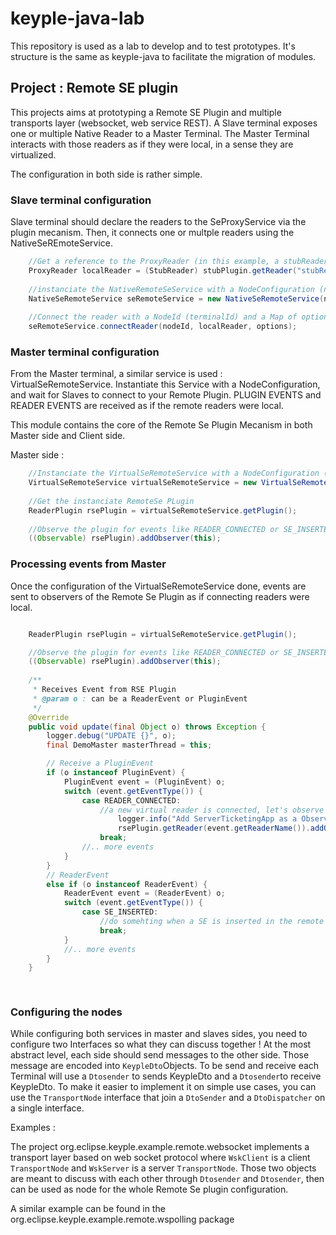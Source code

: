 # keyple-java-lab

This repository is used as a lab to develop and to test prototypes. It's structure is the same as keyple-java to facilitate the migration of modules.



## Project : Remote SE plugin

This projects aims at prototyping a Remote SE Plugin and multiple transports layer (websocket, web service REST). A Slave terminal exposes one or multiple Native Reader to a Master Terminal. The Master Terminal interacts with those readers as if they were local, in a sense they are virtualized.

The configuration in both side is rather simple. 

### Slave terminal configuration

Slave terminal should declare the readers to the SeProxyService via the plugin mecanism. Then, it connects one or multple readers using the NativeSeREmoteService. 

```java
    //Get a reference to the ProxyReader (in this example, a stubReader)
    ProxyReader localReader = (StubReader) stubPlugin.getReader("stubReaderTest");
    
    //instanciate the NativeRemoteSeService with a NodeConfiguration (needed to connect to Master)
    NativeSeRemoteService seRemoteService = new NativeSeRemoteService(node);
    
    //Connect the reader with a NodeId (terminalId) and a Map of options
    seRemoteService.connectReader(nodeId, localReader, options);

```

### Master terminal configuration

From the Master terminal, a similar service is used : VirtualSeRemoteService. Instantiate this Service with a NodeConfiguration, and wait for Slaves to connect to your Remote Plugin. PLUGIN EVENTS and READER EVENTS are received as if the remote readers were local.

This module contains the core of the Remote Se Plugin Mecanism in both Master side and Client side.

Master side : 

```java
    //Instanciate the VirtualSeRemoteService with a NodeConfiguration (needed to connect to Slave)
    VirtualSeRemoteService virtualSeRemoteService = new VirtualSeRemoteService(SeProxyService.getInstance(), node);
    
    //Get the instanciate RemoteSe PLugin
    ReaderPlugin rsePlugin = virtualSeRemoteService.getPlugin();
    
    //Observe the plugin for events like READER_CONNECTED or SE_INSERTED 
    ((Observable) rsePlugin).addObserver(this);

``` 


### Processing events from Master


Once the configuration of the VirtualSeRemoteService done, events are sent to observers of the Remote Se Plugin as if connecting readers were local. 

```java

    ReaderPlugin rsePlugin = virtualSeRemoteService.getPlugin();

    //Observe the plugin for events like READER_CONNECTED or SE_INSERTED 
    ((Observable) rsePlugin).addObserver(this);
    
    /**
     * Receives Event from RSE Plugin
     * @param o : can be a ReaderEvent or PluginEvent
     */
    @Override
    public void update(final Object o) throws Exception {
        logger.debug("UPDATE {}", o);
        final DemoMaster masterThread = this;

        // Receive a PluginEvent
        if (o instanceof PluginEvent) {
            PluginEvent event = (PluginEvent) o;
            switch (event.getEventType()) {
                case READER_CONNECTED:
                    //a new virtual reader is connected, let's observe it
                        logger.info("Add ServerTicketingApp as a Observer of RSE reader");
                        rsePlugin.getReader(event.getReaderName()).addObserver(masterThread);
                    break;
                //.. more events
            }
        }
        // ReaderEvent
        else if (o instanceof ReaderEvent) {
            ReaderEvent event = (ReaderEvent) o;
            switch (event.getEventType()) {
                case SE_INSERTED:
                    //do somehting when a SE is inserted in the remote slave reader
                    break;
            }
            //.. more events
        }
    }
    
    
```

### Configuring the nodes

While configuring both services in master and slaves sides, you need to configure two Interfaces so what they can discuss together ! At the most abstract level, each side should send messages to the other side. Those message are encoded into ```KeypleDto```Objects. To be send and receive each Terminal will use a ```Dtosender``` to sends KeypleDto and a ```Dtosender```to receive KeypleDto. 
To make it easier to implement it on simple use cases, you can use the ````TransportNode```` interface that join a ```DtoSender``` and a ```DtoDispatcher``` on a single interface. 


Examples : 

The project org.eclipse.keyple.example.remote.websocket implements a transport layer based on web socket protocol where ```WskClient``` is a client ```TransportNode``` and ```WskServer``` is a server ```TransportNode```. Those two objects are meant to discuss with each other through ```Dtosender``` and ```Dtosender```, then can be used as node for the whole Remote Se plugin configuration.

A similar example can be found in the org.eclipse.keyple.example.remote.wspolling package




